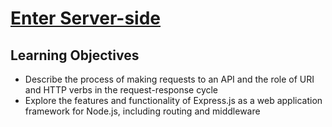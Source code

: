 # [Enter Server-side](https://login.codingdojo.com/m/754/16736/124703)

## Learning Objectives

- Describe the process of making requests to an API and the role of URI and HTTP verbs in the request-response cycle
- Explore the features and functionality of Express.js as a web application framework for Node.js, including routing and middleware
